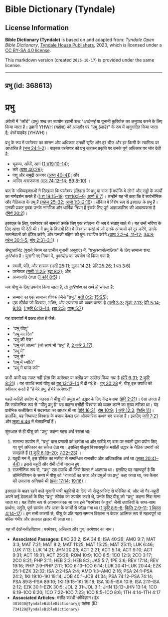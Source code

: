 # Bible Dictionary (Tyndale)

## License Information

**Bible Dictionary (Tyndale)** is based on and adapted from: _Tyndale Open Bible Dictionary_, [Tyndale House Publishers](https://tyndaleopenresources.com/), 2023, which is licensed under a [CC BY-SA 4.0 license](https://creativecommons.org/licenses/by-sa/4.0/legalcode.en).

This markdown version (created `2025-10-17`) is provided under the same license.



--------------------------------

## प्रभु (id: 368613)

प्रभु
=====

अंग्रेजी में "लॉर्ड" (प्रभु) शब्द का उपयोग इब्रानी शब्द *‘अडोनाई* या यूनानी कुरियोस का अनुवाद करने के लिए किया जाता है। इब्रानी YHWH (यहोवा) को आमतौर पर "प्रभु (लार्ड)" के रूप में अनुवादित किया जाता है; *देखें* याहवेह (YHWH)।

प्रभु के रूप में परमेश्वर का शासन और अधिकार उनकी सृष्टि और हर चीज़ और हर किसी के स्वामित्व पर आधारित है ([भज 24:1–2](https://ref.ly/Ps24:1-Ps24:2))। बाइबल परमेश्वर को प्रभु कहकर प्रकृति पर उनके पूर्ण अधिकार पर जोर देती है:

* भूकम्प, आँधी, आग ([1 रा19:10–14](https://ref.ly/1Kgs19:10-1Kgs19:14));
* तारे ([यशा 40:26](https://ref.ly/Isa40:26));
* पशु और समुद्री अजगर ([अय्यू 40–41](https://ref.ly/Job40:1-Job41:34)); और
* आदिम अराजकता ([भज 74:12–14](https://ref.ly/Ps74:12-Ps74:14); [89:8–10](https://ref.ly/Ps89:8-Ps89:10)) ।

बाद के भविष्यद्वक्ताओं ने सिखाया कि परमेश्वर इतिहास के प्रभु या राजा हैं क्योंकि वे लोगों और राष्ट्रों के कार्यों का मार्गदर्शन करते हैं ([1 रा 19:15–18](https://ref.ly/1Kgs19:15-1Kgs19:18); [यशा10:5–9](https://ref.ly/Isa10:5-Isa10:9); [आमो 9:7](https://ref.ly/Amos9:7))। उन्होंने यह भी कहा कि वे सार्वभौमिक और नैतिकता के प्रभु हैं ([यहेज 25–32](https://ref.ly/Ezek25:1-Ezek32:32); [आमो 1:3–2:16](https://ref.ly/Amos1:3-Amos2:16))। लेकिन वे विशेष रूप से इस्राएल के प्रभु हैं। उनकी प्रकट इच्छा उनके नागरिक और धार्मिक नियम हैं इसके लिए पूर्ण आज्ञाकारिता की आवश्यकता है ([निर्ग 20:2](https://ref.ly/Exod20:2))।

इस्राएल के लिए, परमेश्वर की सामर्थ्य उनके लिए एक सांत्वना थी जब वे सताए जाते थे। यह उन्हें भविष्य के लिए आशा भी देती थी। वे प्रभु के विजयी दिन में विश्वास करते थे जो उनके अन्यायों को दूर करेंगे, उनके सतानेवालों को दंडित करेंगे, और उनकी महिमा को पुनः स्थापित करेंगे ([यशा 2:2–4, 11–12](https://ref.ly/Isa2:2-Isa2:4,Isa2:11-Isa2:12); [34:8](https://ref.ly/Isa34:8); [यहेज 30:1–5](https://ref.ly/Ezek30:1-Ezek30:5); [योए 2:31–3:1](https://ref.ly/Joel2:31-Joel3:1)) ।

सेप्टुआजिंट (पुराने नियम का प्राचीन यूनानी अनुवाद) में, "प्रभु/स्वामी/मालिक" के लिए सामान्य शब्द *कुरियोस* है। यूनानी नए नियम में, *कुरियोस* का उपयोग भी किया गया है:

* स्वामी, पति, और शासक ([मत्ती 25:11](https://ref.ly/Matt25:11); [लूका 14:21](https://ref.ly/Luke14:21); [प्रेरि 25:26](https://ref.ly/Acts25:26); [1 पत 3:6](https://ref.ly/1Pet3:6))
* परमेश्वर ([मत्ती 11:25](https://ref.ly/Matt11:25); [इब्रा 8:2](https://ref.ly/Heb8:2)); और
* अन्यजाति देवता ([1 कुरि 8:5](https://ref.ly/1Cor8:5))।

जब यीशु के लिए उपयोग किया जाता है, तो *कुरियोस* का अर्थ हो सकता है:

* सम्मान का एक सामान्य शीर्षक (जैसे "प्रभु," [मत्ती 8:2](https://ref.ly/Matt8:2); [15:25](https://ref.ly/Matt15:25));
* एक शीर्षक जो विश्वास, भक्ति, और उपासना को व्यक्त करता है ([मत्ती 3:3](https://ref.ly/Matt3:3); [लूका 7:13](https://ref.ly/Luke7:13); [प्रेरि 5:14](https://ref.ly/Acts5:14); [9:10](https://ref.ly/Acts9:10); [1 कुरि 6:13–14](https://ref.ly/1Cor6:13-1Cor6:14); [इब्रा 2:3](https://ref.ly/Heb2:3); [याकू 5:7](https://ref.ly/Jas5:7))

यह वाक्यांशों में प्रकट होता है जैसे:

* “प्रभु यीशु”
* “प्रभु का दिन”
* “प्रभु की मेज”
* “प्रभु की आत्मा” (जो स्वयं भी “प्रभु” हैं, [2 कुरि 3:17](https://ref.ly/2Cor3:17)),
* “प्रभु में”
* “प्रभु से”
* “प्रभु में ज्योति”
* “प्रभु में घमंड करें”

कभी\-कभी यह स्पष्ट नहीं होता कि परमेश्वर या मसीह का उल्लेख किया गया है ([प्रेरि 9:31](https://ref.ly/Acts9:31); [2 कुरि 8:21](https://ref.ly/2Cor8:21))। यह उपाधि स्वयं यीशु को [यूह 13:13–14](https://ref.ly/John13:13-John13:14) में दी गई है। [यूह 20:28](https://ref.ly/John20:28) में, यीशु इस उपाधि को स्वीकार करते हैं "हे मेरे प्रभु, हे मेरे परमेश्वर!"

पहले मसीही उपदेश में, पतरस ने यीशु की प्रभुता को उद्धार के लिए केंद्र बनाया ([प्रेरि 2:21](https://ref.ly/Acts2:21))। ऐसा लगता है कि सार्वजनिक रूप से "यीशु प्रभु हैं" यह कहना मसीही विश्वास को व्यक्त करने का मुख्य तरीका था। यह प्रारंभिक कलीसिया में सदस्यता का आधार भी था ([प्रेरि 16:31](https://ref.ly/Acts16:31); [रोम 10:9](https://ref.ly/Rom10:9); [1 कुरि 12:3](https://ref.ly/1Cor12:3); [फिलि 11\)](https://ref.ly/Phil2:11)। हालाँकि, यह निष्कपट विश्वास के बजाय केवल एक औपचारिक कथन बन सकता है। इसलिए [मत्ती 7:21](https://ref.ly/Matt7:21) और [लूका 6:46](https://ref.ly/Luke6:46) में चेतावनियाँ हैं।

शुरुआत से ही यीशु को "प्रभु" कहना गहरा अर्थ रखता था:

1. सामान्य उपयोग में, "प्रभु" दास प्रणाली को दर्शाता था और खरीदे गए दास पर स्वामी द्वारा प्रयोग किए गए पूर्ण अधिकार का संकेत देता था। इसलिए पौलुस विश्वासपूर्वक मसीही उद्धार के नैतिक प्रभावों को समझाते हैं ([1 कुरि 6:19–20](https://ref.ly/1Cor6:19-1Cor6:20); [7:22–23](https://ref.ly/1Cor7:22-1Cor7:23)) ।
2. यहूदी मन में, इस शीर्षक का मसीहा से सम्बन्धित राजकीय और अधिकारिक अर्थ था ([लूका 20:41–44](https://ref.ly/Luke20:41-Luke20:44))। इससे यहूदी और रोमी दोनों नाराज हुए।
3. राजनीतिक रूप से, "प्रभु" एक उपाधि थी जिसे कैसर ने अपनाया था। इसलिए यह महत्वपूर्ण है कि डोमिनिशियन के समय में यीशु को "राजाओं का राजा और प्रभुओं का प्रभु" कहा जाता था, जब कैसर की उपासना अनिवार्य थी ([प्रका 17:14](https://ref.ly/Rev17:14); [19:16](https://ref.ly/Rev19:16))।

इस्राएल के बाहर रहने वाले यूनानी भाषी यहूदियों के लिए जो सेप्टुआजिंट से परिचित थे, और जो गैर\-यहूदी अपने कई देवताओं के लिए "प्रभु" शीर्षक का उपयोग करते थे, उनके लिए यीशु को "प्रभु" कहना निंदा माना जाता था। यह विशेष रूप से अपमानजनक था जब इसे "परमेश्वर के पुत्र" जैसी उपाधियों के साथ\-साथ प्रार्थना, स्तुति, पूर्ण समर्पण और आशा के कार्यों से जोड़ा गया था ([1 कुरि 8:5–6](https://ref.ly/1Cor8:5-1Cor8:6); [फिलि 2:9–11](https://ref.ly/Phil2:9-Phil2:11); [1 थिस्स 4:14–17](https://ref.ly/1Thess4:14-1Thess4:17))। इन सभी कारणों से, यीशु के प्रति गहरा सम्मान दिखाना न केवल आत्मिक रूप से महत्वपूर्ण था बल्कि गंभीर और तत्काल ख़तरा भी लाता था।

*यह भी देखें* मसीहविज्ञान ; परमेश्वर, अस्तित्व और गुण; परमेश्वर का नाम।

* **Associated Passages:** EXO 20:2; ISA 34:8; ISA 40:26; AMO 9:7; MAT 3:3; MAT 7:21; MAT 8:2; MAT 11:25; MAT 15:25; MAT 25:11; LUK 6:46; LUK 7:13; LUK 14:21; JHN 20:28; ACT 2:21; ACT 5:14; ACT 9:10; ACT 9:31; ACT 16:31; ACT 25:26; ROM 10:9; 1CO 8:5; 1CO 12:3; 2CO 3:17; 2CO 8:21; PHP 2:11; HEB 2:3; HEB 8:2; JAS 5:7; 1PE 3:6; REV 17:14; REV 19:16; PHP 2:9–PHP 2:11; 1CO 6:13–1CO 6:14; LUK 20:41–LUK 20:44; EZK 25:1–EZK 32:32; ISA 2:2–ISA 2:4; AMO 1:3–AMO 2:16; PSA 24:1–PSA 24:2; 1KI 19:10–1KI 19:14; JOB 40:1–JOB 41:34; PSA 74:12–PSA 74:14; PSA 89:8–PSA 89:10; 1KI 19:15–1KI 19:18; ISA 10:5–ISA 10:9; ISA 2:11–ISA 2:12; EZK 30:1–EZK 30:5; JOL 2:31–JOL 3:1; JHN 13:13–JHN 13:14; 1CO 6:19–1CO 6:20; 1CO 7:22–1CO 7:23; 1CO 8:5–1CO 8:6; 1TH 4:14–1TH 4:17
* **Associated Articles:** मसीह संबंधी धर्मविज्ञान (ID: `381030@TyndaleBibleDictionary`); यहोवा (ID: `734129@TyndaleBibleDictionary`)

